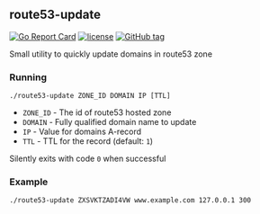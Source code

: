 ## route53-update

[![Go Report Card](https://goreportcard.com/badge/github.com/monder/route53-update)](https://goreportcard.com/report/github.com/monder/route53-update)
[![license](https://img.shields.io/github/license/monder/route53-update.svg?maxAge=2592000&style=flat-square)]()
[![GitHub tag](https://img.shields.io/github/tag/monder/route53-update.svg?style=flat-square)]()

Small utility to quickly update domains in route53 zone

### Running

```
./route53-update ZONE_ID DOMAIN IP [TTL] 

```
* `ZONE_ID` - The id of route53 hosted zone
* `DOMAIN` - Fully qualified domain name to update
* `IP` - Value for domains A-record
* `TTL` - TTL for the record (default: `1`)

Silently exits with code `0` when successful

### Example

```
./route53-update ZXSVKTZADI4VW www.example.com 127.0.0.1 300
```
